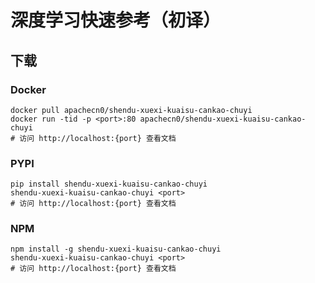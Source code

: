 # 深度学习快速参考（初译）

## 下载

### Docker

```
docker pull apachecn0/shendu-xuexi-kuaisu-cankao-chuyi
docker run -tid -p <port>:80 apachecn0/shendu-xuexi-kuaisu-cankao-chuyi
# 访问 http://localhost:{port} 查看文档
```

### PYPI

```
pip install shendu-xuexi-kuaisu-cankao-chuyi
shendu-xuexi-kuaisu-cankao-chuyi <port>
# 访问 http://localhost:{port} 查看文档
```

### NPM

```
npm install -g shendu-xuexi-kuaisu-cankao-chuyi
shendu-xuexi-kuaisu-cankao-chuyi <port>
# 访问 http://localhost:{port} 查看文档
```